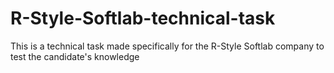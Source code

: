 # R-Style-Softlab-technical-task
This is a technical task made specifically for the R-Style Softlab company to test the candidate's knowledge

